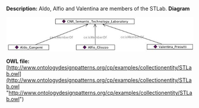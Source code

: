 __Description:__ 
 Aldo, Alfio and Valentina are members of the STLab.
 __Diagram__ 





[![Image:STLab.png](../public/images/1/11/STLab.png)](../../Image/STLab.png "Image:STLab.png")





__OWL file:__ 
[http://www.ontologydesignpatterns.org/cp/examples/collectionentity/STLab.owl](http://www.ontologydesignpatterns.org/cp/examples/collectionentity/STLab.owl "http://www.ontologydesignpatterns.org/cp/examples/collectionentity/STLab.owl")